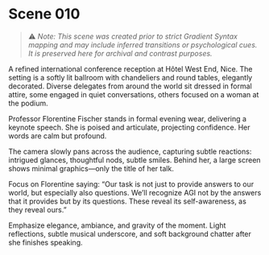 # Scene 010

> ⚠️ *Note: This scene was created prior to strict Gradient Syntax mapping and may include inferred transitions or psychological cues. It is preserved here for archival and contrast purposes.*

A refined international conference reception at Hôtel West End, Nice. The setting is a softly lit ballroom with chandeliers and round tables, elegantly decorated. Diverse delegates from around the world sit dressed in formal attire, some engaged in quiet conversations, others focused on a woman at the podium.

Professor Florentine Fischer stands in formal evening wear, delivering a keynote speech. She is poised and articulate, projecting confidence. Her words are calm but profound.

The camera slowly pans across the audience, capturing subtle reactions: intrigued glances, thoughtful nods, subtle smiles. Behind her, a large screen shows minimal graphics—only the title of her talk.

Focus on Florentine saying:
“Our task is not just to provide answers to our world, but especially also questions.
We’ll recognize AGI not by the answers that it provides but by its questions. These reveal its self-awareness, as they reveal ours.”

Emphasize elegance, ambiance, and gravity of the moment. Light reflections, subtle musical underscore, and soft background chatter after she finishes speaking.
